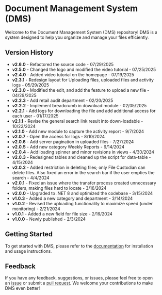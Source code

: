 # Document Management System (DMS)

Welcome to the Document Management System (DMS) repository! DMS is a system designed to help you organize and manage your files efficiently.

## Version History

- **v2.6.0** - Refactored the source code - 07/29/2025
- **v2.5.0** - Changed the logo and modified the video tutorial - 07/25/2025
- **v2.4.0** - Added video tutorial on the homepage - 07/19/2025
- **v2.3.1** - Redesign layout for Uploading files, uploaded files and activity logs - 05/29/2025
- **v2.3.0** - Modified the edit, and add the feature to upload a new file - 04/29/2025
- **v2.2.3** - Add retail audit department - 02/20/2025
- **v2.2.2** - Implement breadcrumb in download module - 02/05/2025
- **v2.2.1** - Add logs for downloading the file and add additional access for each user - 01/17/2025
- **v2.1.1** - Revise the general search link result into down-loadable - 10/22/2024
- **v2.1.0** - Add new module to capture the activity report - 9/7/2024
- **v2.0.7** - Open the access for logs - 8/10/2024
- **v2.0.6** - Add server pagination in uploaded files - 7/27/2024
- **v2.0.5** - Add new category Weekly Reports - 6/14/2024
- **v2.0.4** - Add loading spinner and minor revisions in views - 4/30/2024
- **v2.0.3** - Redesigned tables and cleaned up the script for data-table - 4/15/2024
- **v2.0.2** - Added restriction in deleting files; only File Custodian can delete files. Also fixed an error in the search bar if the user empties the search - 4/4/2024
- **v2.0.1** - Fixed an issue where the transfer process created unnecessary folders, making files hard to locate - 3/16/2024
- **v2.0.0** - Upgraded to .NET 8 and optimized the codebase - 3/15/2024
- **v1.0.3** - Added a new category and department - 3/14/2024
- **v1.0.2** - Revised the uploading functionality to maximize speed (under monitoring) - 2/21/2024
- **v1.0.1** - Added a new field for file size - 2/16/2024
- **v1.0.0** - Newly published - 2/3/2024

## Getting Started

To get started with DMS, please refer to the [documentation](link_to_documentation) for installation and usage instructions.

## Feedback

If you have any feedback, suggestions, or issues, please feel free to open an [issue](https://github.com/azhadolfo/DMS/issues) or submit a [pull request](https://github.com/azhadolfo/DMS/pulls). We welcome your contributions to make DMS even better!
